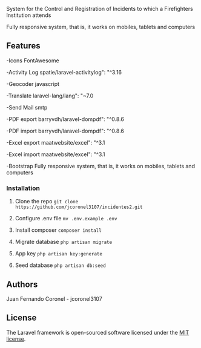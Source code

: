 

System for the Control and Registration of Incidents to which a Firefighters Institution attends

Fully responsive system, that is, it works on mobiles, tablets and computers

## Features

-Icons FontAwesome

-Activity Log 	spatie/laravel-activitylog": "^3.16

-Geocoder		javascript

-Translate		laravel-lang/lang": "~7.0

-Send Mail		smtp

-PDF export		barryvdh/laravel-dompdf": "^0.8.6

-PDF import		barryvdh/laravel-dompdf": "^0.8.6

-Excel export	maatwebsite/excel": "^3.1

-Excel import	maatwebsite/excel": "^3.1

-Bootstrap		Fully responsive system, that is, it works on mobiles, tablets and computers

### Installation

1. Clone the repo
`git clone https://github.com/jcoronel3107/incidentes2.git`

2. Configure .env file
`mv .env.example .env`

3. Install composer
`composer install`

4.  Migrate database
`php artisan migrate`

5.  App key
`php artisan key:generate`

6. Seed database
`php artisan db:seed`

## Authors
Juan Fernando Coronel - jcoronel3107

## License
The Laravel framework is open-sourced software licensed under the [MIT license](https://opensource.org/licenses/MIT).
